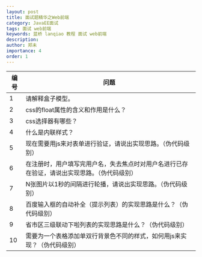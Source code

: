```yaml
---
layout: post
title: 面试题精华之Web前端
category: JavaEE面试
tags: 面试 web前端 
keywords: 蓝桥 lanqiao 教程 面试 web前端 
description: 
author: 郑未
importance: 4
order: 1
---
```


编号 |	问题
---- | ---- 
1 |	请解释盒子模型。
2 | 	css的float属性的含义和作用是什么？
3 | 	css选择器有哪些？
4 | 	什么是内联样式？
5 | 	现在需要用js来对表单进行验证，请说出实现思路。（伪代码级别）
6 | 	在注册时，用户填写完用户名，失去焦点时对用户名进行已存在验证，请说出实现思路。（伪代码级别）
7 | 	N张图片以1秒的间隔进行轮播，请说出实现思路。（伪代码级别）
8 | 	百度输入框的自动补全（提示列表）的实现思路是什么？（伪代码级别）
9 | 	省市区三级联动下啦列表的实现思路是什么？（伪代码级别）
10 | 	需要为一个表格添加单双行背景色不同的样式，如何用js来实现？（伪代码级别）